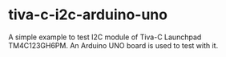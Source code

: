 # tiva-c-i2c-arduino-uno
A simple example to test I2C module of Tiva-C Launchpad TM4C123GH6PM. An Arduino UNO board is used to test with it.
